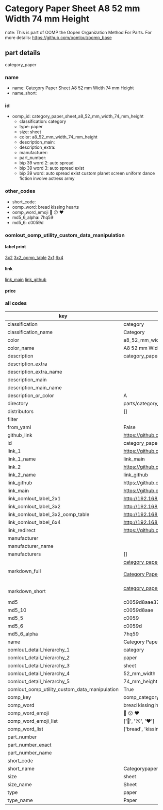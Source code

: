 # Category Paper Sheet A8 52 mm Width 74 mm Height  

note: This is part of OOMP the Oopen Organization Method For Parts. For more details: https://github.com/oomlout/oomp_base

##  part details
  



category_paper



### name
* name: Category Paper Sheet A8 52 mm Width 74 mm Height
* name_short: 
### id
* oomp_id: category_paper_sheet_a8_52_mm_width_74_mm_height
  * classification: category
  * type: paper
  * size: sheet
  * color: a8_52_mm_width_74_mm_height
  * description_main: 
  * description_extra: 
  * manufacturer: 
  * part_number: 
  * bip 39 word 2: auto spread
  * bip 39 word 3: auto spread exist
  * bip 39 word: auto spread exist custom planet screen uniform dance fiction involve actress army

### other_codes
* short_code: 
* oomp_word: bread kissing hearts
* oomp_word_emoji :bread: :kissing: :hearts:
* md5_6_alpha: 7hq59
* md5_6: c0059d






### oomlout_oomp_utility_custom_data_manipulation
#### label print
[3x2](http://192.168.1.245:1112/?label=oomp%207hq59)
[3x2_oomp_table](http://192.168.1.108:1112/?label=oomp%207hq59)
[2x1](http://192.168.1.242:1112/?label=oomp%207hq59)
[6x4](http://192.168.1.55:1112/?label=oomp%207hq59)    

#### link

[link_main](https://github.com/oomlout/oomlout_oomp_version_1_messy/tree/main/parts/category_paper_sheet_a8_52_mm_width_74_mm_height) [link_github](https://github.com/oomlout/oomlout_oomp_version_1_messy/tree/main/parts/category_paper_sheet_a8_52_mm_width_74_mm_height)                             

#### price







### all codes 
| key | value |  
| --- | --- |  
| classification | category |  
| classification_name | Category |  
| color | a8_52_mm_width_74_mm_height |  
| color_name | A8 52 mm Width 74 mm Height |  
| description | category_paper |  
| description_extra |  |  
| description_extra_name |  |  
| description_main |  |  
| description_main_name |  |  
| description_or_color | A  |  
| directory | parts/category_paper_sheet_a8_52_mm_width_74_mm_height |  
| distributors | [] |  
| filter |  |  
| from_yaml | False |  
| github_link | https://github.com/oomlout/oomlout_oomp_part_src/tree/main/parts/category_paper_sheet_a8_52_mm_width_74_mm_height |  
| id | category_paper_sheet_a8_52_mm_width_74_mm_height |  
| link_1 | https://github.com/oomlout/oomlout_oomp_version_1_messy/tree/main/parts/category_paper_sheet_a8_52_mm_width_74_mm_height |  
| link_1_name | link_main |  
| link_2 | https://github.com/oomlout/oomlout_oomp_version_1_messy/tree/main/parts/category_paper_sheet_a8_52_mm_width_74_mm_height |  
| link_2_name | link_github |  
| link_github | https://github.com/oomlout/oomlout_oomp_version_1_messy/tree/main/parts/category_paper_sheet_a8_52_mm_width_74_mm_height |  
| link_main | https://github.com/oomlout/oomlout_oomp_version_1_messy/tree/main/parts/category_paper_sheet_a8_52_mm_width_74_mm_height |  
| link_oomlout_label_2x1 | http://192.168.1.242:1112/?label=oomp%207hq59 |  
| link_oomlout_label_3x2 | http://192.168.1.245:1112/?label=oomp%207hq59 |  
| link_oomlout_label_3x2_oomp_table | http://192.168.1.108:1112/?label=oomp%207hq59 |  
| link_oomlout_label_6x4 | http://192.168.1.55:1112/?label=oomp%207hq59 |  
| link_redirect | https://github.com/oomlout/oomlout_oomp_version_1_messy/tree/main/parts/category_paper_sheet_a8_52_mm_width_74_mm_height |  
| manufacturer |  |  
| manufacturer_name |  |  
| manufacturers | [] |  
| markdown_full | [category_paper_sheet_a8_52_mm_width_74_mm_height](none)<br>[](none)<br>[Category Paper Sheet A8 52 Mm Width 74 Mm Height](none)<br><br> |  
| markdown_short | [category_paper_sheet_a8_52_mm_width_74_mm_height](none)<br><br> |  
| md5 | c0059d8aae375daf0652f3689fb4c07c |  
| md5_10 | c0059d8aae |  
| md5_5 | c0059 |  
| md5_6 | c0059d |  
| md5_6_alpha | 7hq59 |  
| name | Category Paper Sheet A8 52 mm Width 74 mm Height |  
| oomlout_detail_hierarchy_1 | category |  
| oomlout_detail_hierarchy_2 | paper |  
| oomlout_detail_hierarchy_3 | sheet |  
| oomlout_detail_hierarchy_4 | 52_mm_width |  
| oomlout_detail_hierarchy_5 | 74_mm_height |  
| oomlout_oomp_utility_custom_data_manipulation | True |  
| oomp_key | oomp_category_paper_sheet_a8_52_mm_width_74_mm_height |  
| oomp_word | bread kissing hearts |  
| oomp_word_emoji | :bread: :kissing: :hearts: |  
| oomp_word_emoji_list | [':bread:', ':kissing:', ':hearts:'] |  
| oomp_word_list | ['bread', 'kissing', 'hearts'] |  
| part_number |  |  
| part_number_exact |  |  
| part_number_name |  |  
| short_code |  |  
| short_name | Categorypaper |  
| size | sheet |  
| size_name | Sheet |  
| type | paper |  
| type_name | Paper |  

